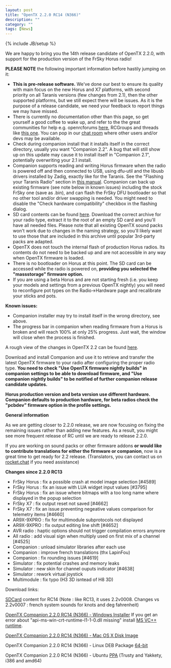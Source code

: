 ```yaml
---
layout: post
title: "OpenTX 2.2.0 RC14 (N366)"
description: ""
category: ""
tags: [News]
---
```

{% include JB/setup %}

We are happy to bring you the 14th release candidate of OpenTX 2.2.0, with support for the production version of the FrSky Horus radio!

**PLEASE NOTE** the following important information before hastily jumping on it:

- **This is pre-release software.** We've done our best to ensure its quality with main focus on the new Horus and X7 platforms, with second priority on all Taranis versions (few changes from 2.1), then the other supported platforms, but we still expect there will be issues. As it is the purpose of a release candidate, we need your feedback to report things we may have missed.
- There is currently no documentation other than this page, so get yourself a good coffee to wake up, and refer to the the great communities for help e.g. openrcforums [here](http://openrcforums.com/forum/viewtopic.php?f=45&t=9158), RCGroups and threads like [this one](http://www.rcgroups.com/forums/showthread.php?t=2727927). You can pop in our [chat room](http://opentx.rocket.chat) where other users and/or devs may be available.
- Check during companion install that it installs itself in the correct directory, usually you want "Companion 2.2". A bug that will still show up on this update may cause it to install itself in "Companion 2.1", potentially overwriting your 2.1 install.
- Companion supports reading and writing Horus firmware when the radio is powered off  and then connected to USB, using dfu-util and the libusb drivers installed by Zadig, exactly like for the Taranis. See the "Flashing your Taranis Radio" section in [this manual](https://opentx.gitbooks.io/opentx-taranis-manual/content/companion-introduction.html). Companion can back up existing firmware (see note below in known issues) including the stock FrSky one (save as .bin), and can flash the FrSky DFU bootloader so that no other tool and/or driver swapping is needed. You might need to disable the "Check hardware compatibility" checkbox in the flashing dialog.
- SD card contents can be found [here](http://downloads.open-tx.org/2.2/nightly/sdcard/). Download the correct archive for your radio type, extract it to the root of an empty SD card and you'll have all needed files. Please note that all existing OpenTX sound packs won't work due to changes in the naming strategy, so you'll likely want to use those that are included in this archive until popular 3rd-party packs are adapted.
- OpenTX does not touch the internal flash of production Horus radios. Its contents do not need to be backed up and are not accessible in any way when OpenTX firmware is loaded.
- There is no bootloader on Horus at this point. The SD card can be accessed while the radio is powered on, **providing you selected the "massstorage" firmware option.**
- If you are using a beta Horus and are not starting fresh (i.e. you keep your models and settings from a previous OpenTX nightly) you will need to reconfigure pot types on the Radio->Hardware page and recalibrate your sticks and pots.

**Known issues:**

- Companion installer may try to install itself in the wrong directory, see above.
- The progress bar in companion when reading firmware from a Horus is broken and will reach 100% at only 25% progress. Just wait, the window will close when the process is finished.

A rough view of the changes in OpenTX 2.2 can be found [here](https://github.com/opentx/opentx/issues?page=1&q=is%3Aissue+is%3Aclosed+milestone%3A%22OpenTX+2.2.0%22).

Download and install Companion and use it to retrieve and transfer the latest OpenTX firmware to your radio after configuring the proper radio type.
**You need to check "Use OpenTX firmware nightly builds" in companion settings to be able to download firmware, and "Use companion nightly builds" to be notified of further companion release candidate updates.**

**Horus production version and beta version use different hardware. Companion defaults to production hardware, for beta radios check the "pcbdev" firmware option in the profile settings.**

**General information**

As we are getting closer to 2.2.0 release, we are now focusing on fixing the remaining issues rather than adding new features. As a result, you might see more frequent release of RC until we are ready to release 2.2.0.

If you are working on sound packs or other firmware addons **or would like to contribute translations for either the firmware or companion**, now is a great time to get ready for 2.2 release. (Translators, you can contact us on [rocket.chat](https://opentx.rocket.chat/) if you need assistance)

**Changes since 2.2.0 RC13**
- FrSky Horus : fix a possible crash at model image selection [#4589]
- FrSky Horus : fix an issue with LUA widget input values [#3795]
- FrSky Horus : fix an issue where bitmaps with a too long name where displayed in the popup selection
- FrSky X7 : fix output reset not saved [#4662]
- FrSky X7 : fix an issue preventing negeative values comparison for telemetry items [#4660]
- AR9X-9XPRO : fix for multimodule subprotocols not displayed
- AR9X-9XPRO : fix output editing line shift [#4652]
- AVR radio : haptic options should not trigger compilation errors anymore
- All radio : add visual sign when multiply used on first mix of a channel [#4525]
- Companion : unload simulator libraries after each use
- Companion : improve french translations (thx LapinFou)
- Companion : fix rounding issues [#4619]
- Simulator : fix potential crashes and memory leaks
- Simulator : new skin for channel ouputs indicator [#4638]
- Simulator : rework virtual joystick
- Multimodule : fix typo (H3 3D isntead of H8 3D)

Download links:

[SDCard](http://downloads.open-tx.org/2.2/nightly/sdcard/) content for RC14 (Note : like RC13, it uses 2.2v0008. Changes vs 2.2v0007 : french system sounds for knots and deg fahrenheit)

[OpenTX Companion 2.2.0 RC14 (N366) - Windows Installer](http://downloads.open-tx.org/2.2/nightly/companion/windows/companion-windows-2.2.0N366.exe)
If you get an error about "api-ms-win-crt-runtime-I1-1-0.dll missing" install [MS VC++ runtime](https://support.microsoft.com/en-us/help/2999226/update-for-universal-c-runtime-in-windows).

[OpenTX Companion 2.2.0 RC14 (N366) - Mac OS X Disk Image](http://downloads.open-tx.org/2.2/nightly/companion/macosx/opentx-companion-2.2.0N366.dmg)

OpenTX Companion 2.2.0 RC14 (N366) - Linux DEB Package [64-bit](http://downloads.open-tx.org/2.2/nightly/companion/linux/companion22_2.2.0N366_amd64.deb)

OpenTX Companion 2.2.0 RC14 (N366) - Ubuntu [PPA](https://launchpad.net/~opentx-test/+archive/ubuntu/ppa) (Trusty and Yakkety, i386 and amd64)
